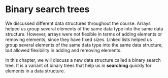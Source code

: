 # Binary search trees

We discussed different data structures throughout the course. Arrays helped us group several elements of the same data type into the same data structure. However, arrays were not flexible in terms of adding elements or removing elements, since they have fixed sizes. Linked lists helped us group several elements of the same data type into the same data structure, but allowed flexibility in adding and removing elements. 

In this chapter, we will discuss a new data structure called a binary search tree. It is a variant of binary trees that help us in **searching** quickly for elements in a data structure.
